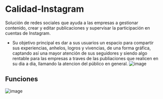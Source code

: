 # Calidad-Instagram
Solución de redes sociales que ayuda a las empresas a gestionar contenido, crear y editar publicaciones y supervisar la participación en cuentas de Instagram.
- Su objetivo principal es dar a sus usuarios un espacio para compartir sus experiencias, anhelos, logros y vivencias, de una forma gráfica, captando así una mayor atención de sus seguidores y siendo algo rentable para las empresas a traves de las publiaciones que realicen en su dia a dia, llamando la atencion del público en general.
                              ![image](https://user-images.githubusercontent.com/85375320/137070101-8a887597-a14b-4379-a739-80e48812f12b.png)

## Funciones
![image](https://user-images.githubusercontent.com/85375735/137243223-0bbea62c-b2db-4e39-b721-3490b7194785.png)
